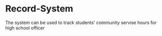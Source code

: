 # Record-System
The system can be used to track students' community servise hours for high school officer
